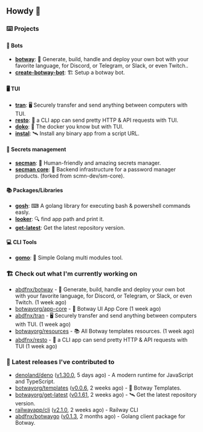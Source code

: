 ## Howdy 👋

### ⌨️ Projects

#### 🤖 Bots

- [**botway**](https://github.com/abdfnx/botway): 🤖 Generate, build, handle and deploy your own bot with your favorite language, for Discord, or Telegram, or Slack, or even Twitch..
- [**create-botway-bot**](https://github.com/abdfnx/create-botway-bot): 🏗️ Setup a botway bot.

#### 🖥 TUI

- [**tran**](https://github.com/abdfnx/tran): 🖥 Securely transfer and send anything between computers with TUI.
- [**resto**](https://github.com/abdfnx/resto): 🔗 a CLI app can send pretty HTTP & API requests with TUI.
- [**doko**](https://github.com/abdfnx/doko): 🐳 The docker you know but with TUI.
- [**instal**](https://github.com/abdfnx/instal): 🛰️ Install any binary app from a script URL.

#### 🔐 Secrets management

- [**secman**](https://github.com/scmn-dev/secman): 👊 Human-friendly and amazing secrets manager.
- [**secman core**](https://github.com/scmn-dev/core): 📡️ Backend infrastructure for a password manager products. (forked from scmn-dev/sm-core).

#### 📚 Packages/Libraries

- [**gosh**](https://github.com/abdfnx/gosh): ⌨ A golang library for executing bash & powershell commands easly.
- [**looker**](https://github.com/abdfnx/looker): 🔍 find app path and print it.
- [**get-latest**](https://github.com/scmn-dev/get-latest): Get the latest repository version.

#### 💻 CLI Tools 

- [**gomo**](https://github.com/abdfnx/gomo): 📐 Simple Golang multi modules tool.

### 🏗️ Check out what I'm currently working on


- [abdfnx/botway](https://github.com/abdfnx/botway) - 🤖 Generate, build, handle and deploy your own bot with your favorite language, for Discord, or Telegram, or Slack, or even Twitch. (1 week ago)
- [botwayorg/app-core](https://github.com/botwayorg/app-core) - 📡 Botway UI App Core (1 week ago)
- [abdfnx/tran](https://github.com/abdfnx/tran) - 🖥 Securely transfer and send anything between computers with TUI. (1 week ago)
- [botwayorg/resources](https://github.com/botwayorg/resources) - 📚 All Botway templates resources. (1 week ago)
- [abdfnx/resto](https://github.com/abdfnx/resto) - 🔗 a CLI app can send pretty HTTP &amp; API requests with TUI (1 week ago)

### 🔭 Latest releases I've contributed to

- [denoland/deno](https://github.com/denoland/deno) ([v1.30.0](https://github.com/denoland/deno/releases/tag/v1.30.0), 5 days ago) - A modern runtime for JavaScript and TypeScript.
- [botwayorg/templates](https://github.com/botwayorg/templates) ([v0.0.6](https://github.com/botwayorg/templates/releases/tag/v0.0.6), 2 weeks ago) - 🎲 Botway Templates.
- [botwayorg/get-latest](https://github.com/botwayorg/get-latest) ([v0.1.61](https://github.com/botwayorg/get-latest/releases/tag/v0.1.61), 2 weeks ago) - 🛰️ Get the latest repository version.
- [railwayapp/cli](https://github.com/railwayapp/cli) ([v2.1.0](https://github.com/railwayapp/cli/releases/tag/v2.1.0), 2 weeks ago) - Railway CLI
- [abdfnx/botwaygo](https://github.com/abdfnx/botwaygo) ([v0.1.3](https://github.com/abdfnx/botwaygo/releases/tag/v0.1.3), 2 months ago) - Golang client package for Botway.

